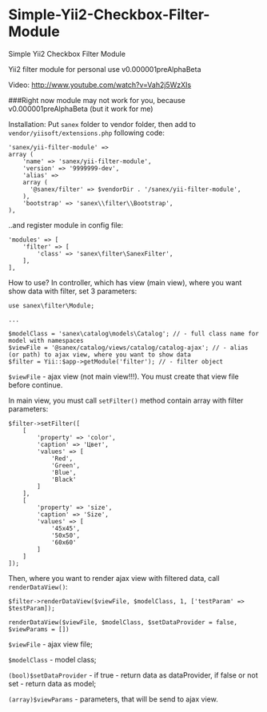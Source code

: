 # Simple-Yii2-Checkbox-Filter-Module
Simple Yii2 Checkbox Filter Module

Yii2 filter module for personal use v0.000001preAlphaBeta

Video: http://www.youtube.com/watch?v=Vah2j5WzXIs

###Right now module may not work for you, because v0.000001preAlphaBeta (but it work for me)

Installation:
Put `sanex` folder to vendor folder, then add to 
`vendor/yiisoft/extensions.php`
following code:
```
'sanex/yii-filter-module' => 
array (
    'name' => 'sanex/yii-filter-module',
    'version' => '9999999-dev',
    'alias' => 
    array (
      '@sanex/filter' => $vendorDir . '/sanex/yii-filter-module',
    ),
    'bootstrap' => 'sanex\\filter\\Bootstrap',
),
```
..and register module in config file:
```
'modules' => [
    'filter' => [
        'class' => 'sanex\filter\SanexFilter',
    ],
],
```
How to use?
In controller, which has view (main view), where you want show data with filter, set 3 parameters:
```
use sanex\filter\Module;

...

$modelClass = 'sanex\catalog\models\Catalog'; // - full class name for model with namespaces
$viewFile = '@sanex/catalog/views/catalog/catalog-ajax'; // - alias (or path) to ajax view, where you want to show data
$filter = Yii::$app->getModule('filter'); // - filter object
```

`$viewFile` - ajax view (not main view!!!). You must create that view file before continue.

In main view, you must call `setFilter()` method contain array with filter parameters:

```
$filter->setFilter([
    [
        'property' => 'color',
        'caption' => 'Цвет',
        'values' => [
            'Red',
            'Green',
            'Blue',
            'Black'
        ]
    ],
    [
        'property' => 'size',
        'caption' => 'Size',
        'values' => [
            '45x45',
            '50x50',
            '60x60'
        ]
    ]
]);
```
Then, where you want to render ajax view with filtered data, call `renderDataView()`:
```
$filter->renderDataView($viewFile, $modelClass, 1, ['testParam' => $testParam]);
```
`renderDataView($viewFile, $modelClass, $setDataProvider = false, $viewParams = [])`

`$viewFile` - ajax view file;

`$modelClass` - model class;

`(bool)$setDataProvider` - if true - return data as dataProvider, if false or not set - return data as model;

`(array)$viewParams` - parameters, that will be send to ajax view.
